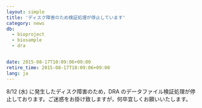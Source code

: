 ```yaml
---
layout: simple
title: 'ディスク障害のため検証処理が停止しています'
category: news
db:
  - bioproject
  - biosample
  - dra


date: 2015-08-17T10:09:06+09:00
retire_time: 2015-08-17T10:09:06+09:00
lang: ja
---
```


8/12 (水) に発生したディスク障害のため，DRA のデータファイル検証処理が停止しております。ご迷惑をお掛け致しますが，何卒宜しくお願いいたします。

